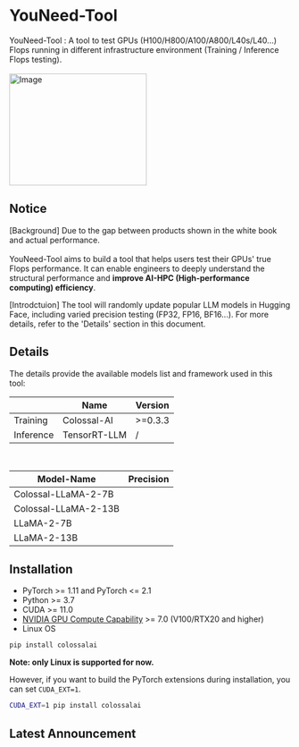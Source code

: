 # YouNeed-Tool
YouNeed-Tool : A tool to test GPUs (H100/H800/A100/A800/L40s/L40...) Flops running in different infrastructure environment (Training / Inference Flops testing). <br><br>
<img src="https://pic.imgdb.cn/item/65c1beb39f345e8d03eb6ac7.png" alt="Image" title="Image" width="246" height="200" />


## Notice

[Background] Due to the gap between products shown in the white book and actual performance. <br><br>
YouNeed-Tool aims to build a tool that helps users test their GPUs' true Flops performance. It can enable engineers to deeply understand the structural performance and **improve AI-HPC (High-performance computing) efficiency**.


[Introdctuion] The tool will randomly update popular LLM models in Hugging Face, including varied precision testing (FP32, FP16, BF16...). For more details, refer to the 'Details' section in this document.



## Details

The details provide the available models list and framework used in this tool:<br>

| | Name | Version|
|-|-|-|
| Training | Colossal-AI | >=0.3.3 |
| Inference | TensorRT-LLM | / |
<br>

| Model-Name | Precision|
|-|-|
 Colossal-LLaMA-2-7B |  |
|Colossal-LLaMA-2-13B |  |
| LLaMA-2-7B |  |
|  LLaMA-2-13B |  |

## Installation
- PyTorch >= 1.11 and PyTorch <= 2.1
- Python >= 3.7
- CUDA >= 11.0
- [NVIDIA GPU Compute Capability](https://developer.nvidia.com/cuda-gpus) >= 7.0 (V100/RTX20 and higher)
- Linux OS
```bash
pip install colossalai
```

**Note: only Linux is supported for now.**

However, if you want to build the PyTorch extensions during installation, you can set `CUDA_EXT=1`.

```bash
CUDA_EXT=1 pip install colossalai
```

## Latest Announcement